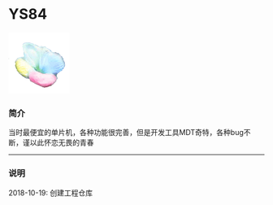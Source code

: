 ﻿
# YS84

[![sites](docs/mcuyun.png)](http://www.mcuyun.com)

### 简介

当时最便宜的单片机，各种功能很完善，但是开发工具MDT奇特，各种bug不断，谨以此怀恋无畏的青春


---

### 说明

2018-10-19: 创建工程仓库

